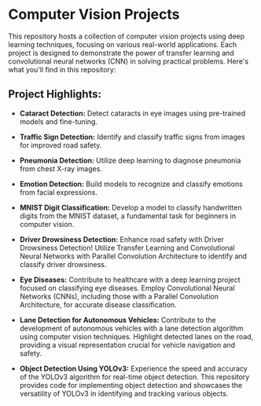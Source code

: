 # Computer Vision Projects
This repository hosts a collection of computer vision projects using deep learning techniques, focusing on various real-world applications. Each project is designed to demonstrate the power of transfer learning and convolutional neural networks (CNN) in solving practical problems. Here's what you'll find in this repository:

## Project Highlights:

- **Cataract Detection:**
  Detect cataracts in eye images using pre-trained models and fine-tuning.

- **Traffic Sign Detection:**
Identify and classify traffic signs from images for improved road safety.

- **Pneumonia Detection:**
Utilize deep learning to diagnose pneumonia from chest X-ray images.

- **Emotion Detection:**
Build models to recognize and classify emotions from facial expressions.

- **MNIST Digit Classification:**
Develop a model to classify handwritten digits from the MNIST dataset, a fundamental task for beginners in computer vision.

- **Driver Drowsiness Detection:**
  Enhance road safety with Driver Drowsiness Detection! Utilize Transfer Learning and Convolutional Neural Networks with Parallel Convolution Architecture to identify and classify driver drowsiness.

- **Eye Diseases:**
    Contribute to healthcare with a deep learning project focused on classifying eye diseases. Employ Convolutional Neural Networks (CNNs), including those with a Parallel Convolution Architecture, for accurate disease classification.

- **Lane Detection for Autonomous Vehicles:**
    Contribute to the development of autonomous vehicles with a lane detection algorithm using computer vision techniques. Highlight detected lanes on the road, providing a visual representation crucial for vehicle navigation and safety.

- **Object Detection Using YOLOv3:**
  Experience the speed and accuracy of the YOLOv3 algorithm for real-time object detection. This repository provides code for implementing object detection and showcases the versatility of YOLOv3 in identifying and tracking various objects.






